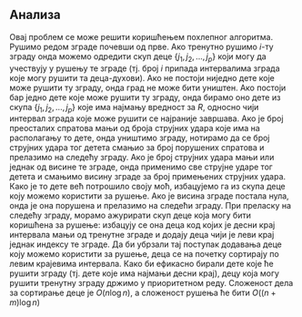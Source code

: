 ﻿## Анализа

Овај проблем се може решити коришћењем похлепног алгоритма. Рушимо редом зграде почевши од прве. Ако тренутно рушимо $i$-ту зграду онда можемо одредити скуп деце $\{j_1, j_2, ..., j_p\}$ који могу да учествују у рушењу те зграде (тј. број $i$ припада интервалима зграда које могу рушити та деца-духови). Ако не постоји ниједно дете које може рушити ту зграду, онда град не може бити уништен. Ако постоји бар једно дете које може рушити ту зграду, онда бирамо оно дете из скупа $\{j_1, j_2, ..., j_p\}$ које има најмању вредност за $R$, односно чији интервал зграда које може рушити се најраније завршава. 
Ако је број преосталих спратова мањи од броја струјних удара које има на располагању то дете, онда уништимо зграду, нотирамо да се број струјних удара тог детета смањио за број порушених спратова и прелазимо на следећу зграду. 
Ако је број струјних удара мањи или једнак од висине те зграде, онда применимо све струјне ударе тог детета и смањимо висину зграде за број примењених струјних удара. Како је то дете већ потрошило своју моћ, избацујемо га из скупа деце коју можемо користити за рушење. Ако је висина зграде постала нула, онда је она порушена и прелазимо на следећи зграду. 
При преласку на следећу зграду, морамо ажурирати скуп деце која могу бити коришћена за рушење: избацују се она деца код којих је десни крај интервала мањи од тренутне зграде и додају деца чији је леви крај једнак индексу те зграде. 
Да би убрзали тај поступак додавања деце коју можемо користити за рушење, деца се на почетку сортирају по левим крајевима интервала. 
Како би ефикасно бирали дете које ће рушити зграду (тј. дете које има најмањи десни крај), децу која могу рушити тренутну зграду држимо у приоритетном реду.
Сложеност дела за сортирање деце је $O(n\log n)$, а сложеност рушења ће бити $O((n+m)\log n)$
